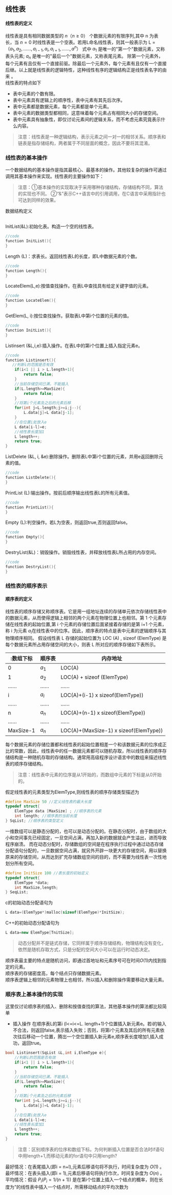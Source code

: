 ## 线性表
#### 线性表的定义

线性表是具有相同数据类型的 $n（n ≥ 0）$ 个数据元素的有限序列,其中 n 为表长，当 $n = 0$  时线性表是一个空表。若用L命名线性表，则其一般表示为 L = $（a_1, a_2 , ……, a_{i-1}, a_i ,a_{i+1}, ……, a^n）$ 式中 $a_1$  是唯一的\"第一个\"数据元素，又称表头元素; $a_n$ 是唯一的"最后一个"数据元素，又称表尾元素。  除第一个元素外，每个元素有且仅有一个直接前驱。除最后一个元素外，每个元素有且仅有一个直接后继。以上就是线性表的逻辑特性，这种线性有序的逻辑结构正是线性表名字的由来 。   
线性表的特点如下
- 表中元素的个数有限。
- 表中元素具有逻辑上的顺序性，表中元素有其先后次序。
- 表中元素都是数据元素，每个元素都是单个元素。
- 表中元素的数据类型都相同，这意味着每个元素占有相同大小的存储空间。
- 表中元素具有抽象性，即仅讨论元素间的逻辑关系，而不考虑元素究竟表示什么内容。
> 注意：线性表是一种逻辑结构，表示元素之间一对一的相邻关系。顺序表和链表是指存储结构，两者属于不同层面的概念，因此不要将其混淆。


### 线性表的基本操作
一个数据结构的基本操作是指其最核心、最基本的操作。其他较复杂的操作可通过调用其基本操作来实现。线性表的主要操作如下：
> 注意：①基本操作的实现取决于采用哪种存储结构，存储结构不同，算法的实现也不同。 ②“&”表示C++语言中的引用调用，在C语言中采用指针也可达到同样的效果。
> 
数据结构定义
```c
```
InitList(&L):初始化表。构造一个空的线性表。
```c
//code
function InitList(){
}
```
Length (L)：求表长。返回线性表L的长度，即L中数据元素的个数。
```c
//code
function Length(){
}
```
LocateElem(L,e):按值查找操作。在表L中查找具有给定关键字值的元素。
```c
//code
function LocateElem(){
}
```
GetElem(L, i):按位查找操作。获取表L中第i个位置的元素的值。
```c
//code
function InitList(){
}
```
Listinsert (&L,i,e):插入操作。在表L中的第i个位置上插入指定元素e。
```c
//code
function Listinsert(){
   //判断i的范围是否有效
    if(i<1 || i > L.length+1){
        return false;
    }
    //当前存储空间已满，不能插入
    if(L.length>=MaxSize){
        return false;
    }
    //将第i个元素及之后的元素后移
    for(int j=L.length;j>=i;j--){
        L.data[j]=L data[j-1];
    }
    //在位置i处放入e
    L data[i-l]=e;
    //线性表长度加1
    L length++;
    return true;
}
```
ListDelete (&L, i, &e):删除操作。删除表L中第i个位置的元素，并用e返回删除元素的值。
```c
//code
function ListDelete(){
}
```
PrintList (L):输出操作。按前后顺序输出线性表L的所有元素值。
```c
//code
function PrintList(){
}
```
Empty (L):判空操作。若L为空表，则返回true,否则返回false。
```c
//code
function Empty(){
}
```
DestryList(&L)：销毁操作。销毁线性表，并释放线性表L所占用的内存空间。
```c
//code
function DestryList(){
}
```

### 线性表的顺序表示
#### 顺序表的定义
线性表的顺序存储又称顺序表。它是用一组地址连续的存储单元依次存储线性表中的数据元素，从而使得逻辑上相邻的两个元素在物理位置上也相邻。第 1 个元素存储在线性表的起始位置,第 i 个元素的存储位置后面紧接着存储的是第 i+1 个元素，称 i 为元素 $a_i$在线性表中的位序。因此，顺序表的特点是表中元素的逻辑顺序与其物理顺序相同。 
假设线性表 L 存储的起始位置为 LOC (A) , sizeof (ElemType) 是每个数据元素所占用存储空间的大小，则表 L 所对应的顺序存储如下表所示。

|:数组下标|顺序表|内存地址|
|---|---|---|
|0|$a_1$|LOC(A)|
|1|$a_2$|LOC(A) + sizeof (ElemType)|
|……|……|……|
|i|$a_i$|LOC(A)+(i-1) x sizeof(ElemType))|
|……|……|……|
|n|$a_n$|LOC(A)+(n-1) x sizeof(ElemType))|
|……|……|……|
|MaxSize-1|$a_n$|LOC(A)+(MaxSize-1) x sizeof(ElemType))|

每个数据元素的存储位置都和线性表的起始位置相差一个和该数据元素的位序成正比的常数，因此，线性表中的任一数据元素都可以随机存取，所以线性表的顺序存储结构是一种随机存取的存储结构。通常用高级程序设计语言中的数组来描述线性表的顺序存储结构。 
> 注意：线性表中元素的位序是从1开始的，而数组中元素的下标是从0开始的。

假定线性表的元素类型为ElemType,则线性表的顺序存储类型描述为

```c
#define MaxSize 50 //定义线性表的最大长度
typedef struct{
    ElemType data [MaxSize] ; //顺序表的元素
    int length; //顺序表的当前长度
} SqList; //顺序表的类型定义
```
一维数组可以是静态分配的，也可以是动态分配的。在静态分配时，由于数组的大小和空间事先已经固定，一旦空间占满，再加入新的数据就会产生溢出，进而导致程序崩溃。 
而在动态分配时，存储数组的空间是在程序执行过程中通过动态存储分配语句分配的，一旦数据空间占满，就另外开辟一块更大的存储空间，用以替换原来的存储空间，从而达到扩充存储数组空间的目的，而不需要为线性表一次性地划分所有空间。

```c
#define InitSize 100 //表长度的初始定义
typedef struct{
    ElemType *data;
    int MaxSize,length;
} SeqList;
```

c的初始动态分配语句为

```c
L data=(ElemType*)malloc(sizeof(ElemType)*InitSize);
```
C++的初始动态分配语句为

```c++
L data=new ElemType[TnitSize];
```
> 动态分配并不是链式存储，它同样属于顺序存储结构，物理结构没有变化，依然是随机存取方式，只是分配的空间大小可以在运行时动态决定。

顺序表最主要的特点是随机访问，即通过首地址和元素序号可在时间$O(1)$内找到指定的元素。  
顺序表的存储密度高，每个结点只存储数据元素。   
顺序表逻辑上相邻的元素物理上也相邻，所以插入和删除操作需要移动大量元素。  


### 顺序表上基本操作的实现
这里仅讨论顺序表的插入、删除和按值查找的算法，其他基本操作的算法都比较简单
- 插入操作
在顺序表L的第i (l<=i<=L. length+1)个位置插入新元素e。若i的输入不合法，则返回false,表示插入失败；否则，将第i个元素及其后的所有元素依次往后移动一个位置，腾岀一个空位置插入新元素e,顺序表长度增加1,插入成功，返回true。
```c
bool Listinsert(SqList &L,int i,ElemType e){
    //判断i的范围是否有效
    if(i<1 || i > L.length+1){
        return false;
    }
    //当前存储空间已满，不能插入
    if(L.length>=MaxSize){
        return false;
    }
    //将第i个元素及之后的元素后移
    for(int j=L.length;j>=i;j--){
        L.data[j]=L data[j-1];
    }
    //在位置i处放入e
    L data[i-l]=e;
    //线性表长度加1
    L length++;
    return true;
}
```
> 注意：区别顺序表的位序和数组下标。为何判断插入位置是否合法时if语句中用length+1,而移动元素的for语句中只用length?

最好情况：在表尾插入(即i = n+l),元素后移语句将不执行，时间复杂度为 $O(1)$ 。 
最坏情况：在表头插入(即i = 1),元素后移语句将执行巾次，时间复杂度为 $O(n)$ 。 
平均情况：假设 $P_i(P_i =1/(n+1))$ 是在第i个位置上插入一个结点的概率，则在长度为”的线性表中插入一个结点时，所需移动结点的平均次数为
 
